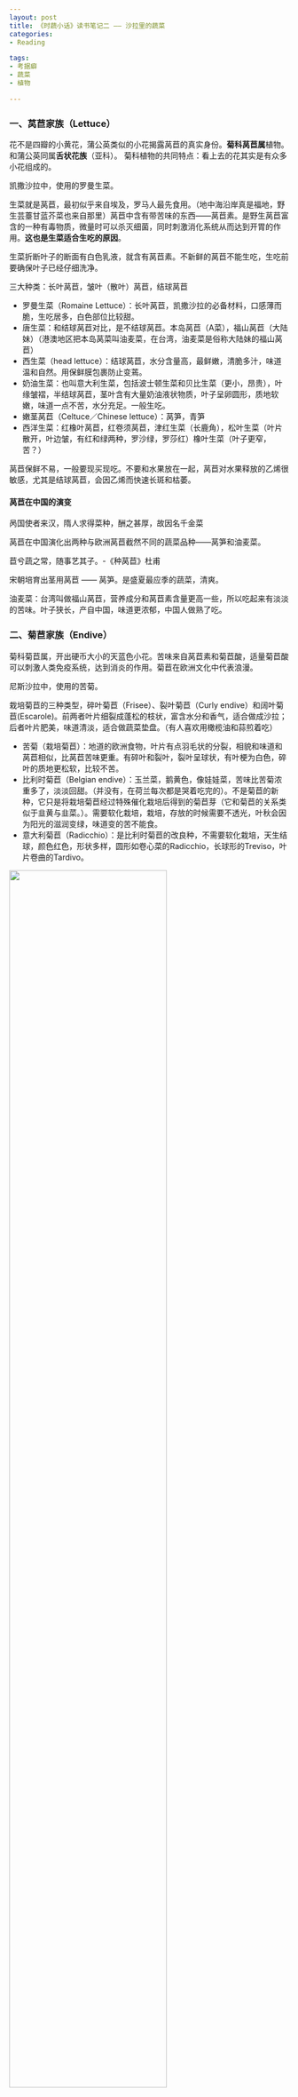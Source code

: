```yaml
---
layout: post
title: 《时蔬小话》读书笔记二 —— 沙拉里的蔬菜
categories:
- Reading

tags:
- 考据癖
- 蔬菜
- 植物

---
```



### 一、莴苣家族（Lettuce）

花不是四瓣的小黄花，蒲公英类似的小花揭露莴苣的真实身份。**菊科莴苣属**植物。和蒲公英同属**舌状花族**（亚科）。
菊科植物的共同特点：看上去的花其实是有众多小花组成的。

凯撒沙拉中，使用的罗曼生菜。

 <!--more-->

生菜就是莴苣，最初似乎来自埃及，罗马人最先食用。（地中海沿岸真是福地，野生芸薹甘蓝芥菜也来自那里）莴苣中含有带苦味的东西——莴苣素。是野生莴苣富含的一种有毒物质，微量时可以杀灭细菌，同时刺激消化系统从而达到开胃的作用。**这也是生菜适合生吃的原因**。

生菜折断叶子的断面有白色乳液，就含有莴苣素。不新鲜的莴苣不能生吃，生吃前要确保叶子已经仔细洗净。

三大种类：长叶莴苣，皱叶（散叶）莴苣，结球莴苣

- 罗曼生菜（Romaine Lettuce）：长叶莴苣，凯撒沙拉的必备材料，口感薄而脆，生吃居多，白色部位比较甜。
- 唐生菜：和结球莴苣对比，是不结球莴苣。本岛莴苣（A菜），福山莴苣（大陆妹）（港澳地区把本岛莴菜叫油麦菜，在台湾，油麦菜是俗称大陆妹的福山莴苣）
- 西生菜（head lettuce）：结球莴苣，水分含量高，最鲜嫩，清脆多汁，味道温和自然。用保鲜膜包裹防止变蔫。
- 奶油生菜：也叫意大利生菜，包括波士顿生菜和贝比生菜（更小，昂贵），叶缘皱褶，半结球莴苣，茎叶含有大量奶油液状物质，叶子呈卵圆形，质地软嫩，味道一点不苦，水分充足。一般生吃。
- 嫩茎莴苣（Celtuce／Chinese lettuce）：莴笋，青笋
- 西洋生菜：红橡叶莴苣，红卷须莴苣，津红生菜（长鹿角），松叶生菜（叶片散开，叶边皱，有红和绿两种，罗沙绿，罗莎红）橡叶生菜（叶子更窄，苦？） 

莴苣保鲜不易，一般要现买现吃。不要和水果放在一起，莴苣对水果释放的乙烯很敏感，尤其是结球莴苣，会因乙烯而快速长斑和枯萎。

#### 莴苣在中国的演变

呙国使者来汉，隋人求得菜种，酬之甚厚，故因名千金菜

莴苣在中国演化出两种与欧洲莴苣截然不同的蔬菜品种——莴笋和油麦菜。

苣兮蔬之常，随事艺其子。-《种莴苣》杜甫

宋朝培育出茎用莴苣 —— 莴笋。是盛夏最应季的蔬菜，清爽。

油麦菜：台湾叫做福山莴苣，营养成分和莴苣素含量更高一些，所以吃起来有淡淡的苦味。叶子狭长，产自中国，味道更浓郁，中国人做熟了吃。


### 二、菊苣家族（Endive）

菊科菊苣属，开出硬币大小的天蓝色小花。苦味来自莴苣素和菊苣酸，适量菊苣酸可以刺激人类免疫系统，达到消炎的作用。菊苣在欧洲文化中代表浪漫。

尼斯沙拉中，使用的苦菊。

栽培菊苣的三种类型，碎叶菊苣（Frisee）、裂叶菊苣（Curly endive）和阔叶菊苣(Escarole)。前两者叶片细裂成蓬松的枝状，富含水分和香气，适合做成沙拉；后者叶片肥美，味道清淡，适合做蔬菜垫盘。（有人喜欢用橄榄油和蒜煎着吃）

- 苦菊（栽培菊苣）：地道的欧洲食物，叶片有点羽毛状的分裂，相貌和味道和莴苣相似，比莴苣苦味更重。有碎叶和裂叶，裂叶呈球状，有叶梗为白色，碎叶的质地更松软，比较不苦。
- 比利时菊苣（Belgian endive）：玉兰菜，鹅黄色，像娃娃菜，苦味比苦菊浓重多了，淡淡回甜。（并没有，在荷兰每次都是哭着吃完的）。不是菊苣的新种，它只是将栽培菊苣经过特殊催化栽培后得到的菊苣芽（它和菊苣的关系类似于韭黄与韭菜。）。需要软化栽培，栽培，存放的时候需要不透光，叶秋会因为阳光的滋润变绿，味道变的苦不能食。
- 意大利菊苣（Radicchio）：是比利时菊苣的改良种，不需要软化栽培，天生结球，颜色红色，形状多样，圆形如卷心菜的Radicchio，长球形的Treviso，叶片卷曲的Tardivo。

<img src="http://ww3.sinaimg.cn/large/006y8lVagw1fahf9dm5fdj30go0cxwh1.jpg" alter="endive" width="75%">



### 三、其他沙拉菜，野菜：
- 菠菜(Spinach)：采用嫩叶菠菜。藜科菠菜属。
- 芝麻菜（Arugula）：紫南花芥，十字花科芝麻菜属植物，配三文鱼
- 芽菜（Sprouts）：刚长出来的蔬菜，芝麻菜，萝卜，芥菜的芽
- 塌棵菜（Tatsoi）：十字花科芸薹属，小圆绿叶，像汤勺。味道类似芝麻菜，有让人愉悦的苦味。是芥菜家族的。通常混合使用。
- 京水菜（Mizuna）：十字花科芸薹属白菜亚种的新培育品种，芥科植物。
- 莴苣缬草（corn salad,lamb's tongue,field salad）：也叫野苣，败酱科新缬草属，小而柔嫩的汤勺状的绿叶，坚果味。

<br />

- 蒲公英（Dandelion Greens）：春天可吃。
- 甜苣：晚春初夏，菊科苦苣菜属苣荬菜的别称，可食用但不可口。和苦苣菜可以作为野菜食用。
- 苦苣菜：比苣荬菜更难下咽。菊科植物根据花的形态，分三大类：舌状花族、罐装花族和紫菀族。苦苣菜属于舌状花族。
- 马兰：菊科植物，红梗菜
- 荠菜：十字花科荠菜属植物，极易生长，适应性强，生长迅速，一年两生。果子是倒三角形，与其他十字花科植物区别很大。


### 四、沙拉与蔬菜

1 | 基本款：生菜家族
2 | 潮流款：芝麻菜、羽衣甘蓝、嫩叶菠菜
3 | 品质款：菊苣家族

沙拉是味觉体验最好的方式。由两部分组成，主体和调味汁。
蔬菜可以有叶莴苣、菊苣、小菠菜以及带有特殊味道的只卖菜、豆瓣菜，搭配肉蛋奶海鲜水果等。水果沙拉可以当作收胃菜。

如今西式沙拉分为五类，
- Appetizer Salads 开胃沙拉：丰富，量不大。微甜的叶莴苣和微苦的碎叶菊苣，爽口的味觉来打开味蕾。莴苣细嫩，菊苣增加咀嚼。
- Accompaniment Salads 配菜沙拉：平衡主菜带来的丰富感受。对于油炸食物，土豆沙拉用淀粉吸收油脂；对于肉汁丰富的食物，用阔叶菊苣或花菜清理口腔中的味道。配菜沙拉讲究简洁，味道浓重的食物不在合适，算中的调味汁也会影响主菜和酒水。
- Main Course Salads 主食沙拉：流行专责，味道和营养要求变得丰富，主体只需保证蛋白质糖类纤维素脂肪的合理搭配，清淡的沙拉加入白煮蛋、培根增加口感，加入鸡肉鱼类增加鲜味。不太甜的番茄、鳄梨和木瓜可以带来独特风味。如果淀粉食物太少，也可以加入土豆泥和面包。可以用蛋奶类酱汁。不能只靠酱汁调味，可以用酸菜里化解油腻感，利用*蔬菜类香料*增加味觉刺激，薄荷、百里香、罗勒、莳萝随意搭配。
- Separate-Course Salads & Dessert Salads 餐后沙拉和甜品沙拉：作为收胃菜。餐后沙拉是最简单的品种，只需起一个承前启后的味觉过度。一般只有一种食材，可以选择昂贵精致的比利时菊苣或意大利菊苣搭配油醋汁。用苦味收敛口腔中丰富的味觉感受。甜品沙拉用来回味，利用水果的甘甜，坚果的油香，果冻的丰富口感等。香味十足的食材需要味道不浓郁的酱汁来调和，如酸奶油酱汁和甜蛋黄酱，用以化解不同水果香气与口感的冲突。

东方的凉拌菜一般只做开胃菜。是菜使用更多，冷食肉类也算凉拌菜。甜味的果实、酸味的发酵菜、苦味的山野菜、咸味的酱菜、口味多变的豆制品。以及利用无谓之外的刺激，辣椒的辣，花椒的麻。中式调味汁，三合油：醋、酱油以及香油调汁均匀。

